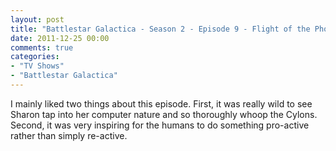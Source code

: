 ```yaml
---
layout: post
title: "Battlestar Galactica - Season 2 - Episode 9 - Flight of the Phoenix"
date: 2011-12-25 00:00
comments: true
categories:
- "TV Shows"
- "Battlestar Galactica"
---
```


I mainly liked two things about this episode. First, it was
really wild to see Sharon tap into her computer nature and so
thoroughly whoop the Cylons. Second, it was very inspiring for
the humans to do something pro-active rather than simply
re-active.
